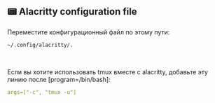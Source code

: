 ## 📟 Alacritty configuration file

<p>Переместите конфигурационный файл по этому пути:</p> 

```bash
~/.config/alacritty/.
```

<br />

<p>
Если вы хотите использовать tmux вместе с alacritty, добавьте эту линию после 
[program=/bin/bash]:
</p>

```yaml
args=["-c", "tmux -u"]
``` 

